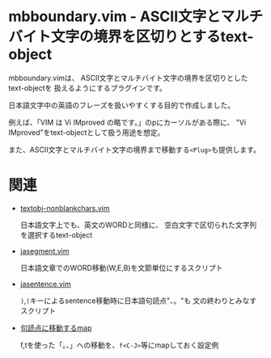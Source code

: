 mbboundary.vim - ASCII文字とマルチバイト文字の境界を区切りとするtext-object
===========================================================================

mbboundary.vimは、
ASCII文字とマルチバイト文字の境界を区切りとしたtext-objectを
扱えるようにするプラグインです。

日本語文字中の英語のフレーズを扱いやすくする目的で作成しました。

例えば、「VIM は Vi IMproved の略です。」のpにカーソルがある際に、
"Vi IMproved"をtext-objectとして扱う用途を想定。

また、ASCII文字とマルチバイト文字の境界まで移動する`<Plug>`も提供します。

関連
====

* [textobj-nonblankchars.vim](https://github.com/deton/textobj-nonblankchars.vim)

    日本語文字上でも、英文のWORDと同様に、
    空白文字で区切られた文字列を選択するtext-object

* [jasegment.vim](https://github.com/deton/jasegment.vim)

    日本語文章でのWORD移動(W,E,B)を文節単位にするスクリプト

* [jasentence.vim](https://github.com/deton/jasentence.vim)

    `)`,`(`キーによるsentence移動時に日本語句読点"、。"も
    文の終わりとみなすスクリプト

* [句読点に移動するmap](https://gist.github.com/deton/5138905#ftr-1)

    f,tを使った「。、」への移動を、`f<C-J>`等にmapしておく設定例
